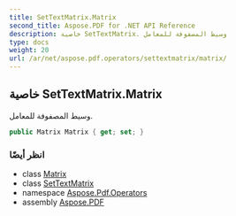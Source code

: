 ```yaml
---
title: SetTextMatrix.Matrix
second_title: Aspose.PDF for .NET API Reference
description: خاصية SetTextMatrix. وسيط المصفوفة للمعامل
type: docs
weight: 20
url: /ar/net/aspose.pdf.operators/settextmatrix/matrix/
---
```

## خاصية SetTextMatrix.Matrix

وسيط المصفوفة للمعامل.

```csharp
public Matrix Matrix { get; set; }
```

### انظر أيضًا

* class [Matrix](../../../aspose.pdf/matrix/)
* class [SetTextMatrix](../)
* namespace [Aspose.Pdf.Operators](../../../aspose.pdf.operators/)
* assembly [Aspose.PDF](../../../)